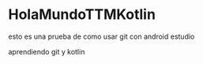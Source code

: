 # HolaMundoTTMKotlin
esto es una prueba de como usar git con android estudio


aprendiendo git y kotlin
